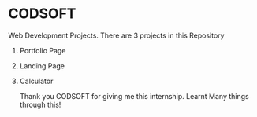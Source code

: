 # CODSOFT
Web Development Projects.
There are 3 projects in this Repository
1) Portfolio Page
2) Landing Page
3) Calculator

   Thank you CODSOFT for giving me this internship. Learnt Many things through this!
